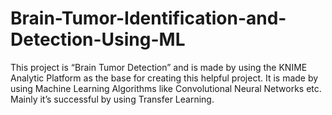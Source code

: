 # Brain-Tumor-Identification-and-Detection-Using-ML
This project is “Brain Tumor Detection” and is made by using 
the KNIME Analytic Platform as the base for creating this 
helpful project. It is made by using Machine Learning 
Algorithms like Convolutional Neural Networks etc. Mainly 
it’s successful by using Transfer Learning.


